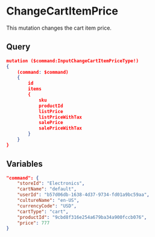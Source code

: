 # ChangeCartItemPrice

This mutation changes the cart item price.

## Query

```json
mutation ($command:InputChangeCartItemPriceType!)
{
    (command: $command)
    {
        id
        items
        {
            sku
            productId
            listPrice
            listPriceWithTax
            salePrice
            salePriceWithTax
        }
    }
}
```

## Variables

```json
"command": {
    "storeId": "Electronics",
    "cartName": "default",
    "userId": "b57d06db-1638-4d37-9734-fd01a9bc59aa",
    "cultureName": "en-US",
    "currencyCode": "USD",
    "cartType": "cart",
    "productId": "9cbd8f316e254a679ba34a900fccb076",
    "price": 777
}
```